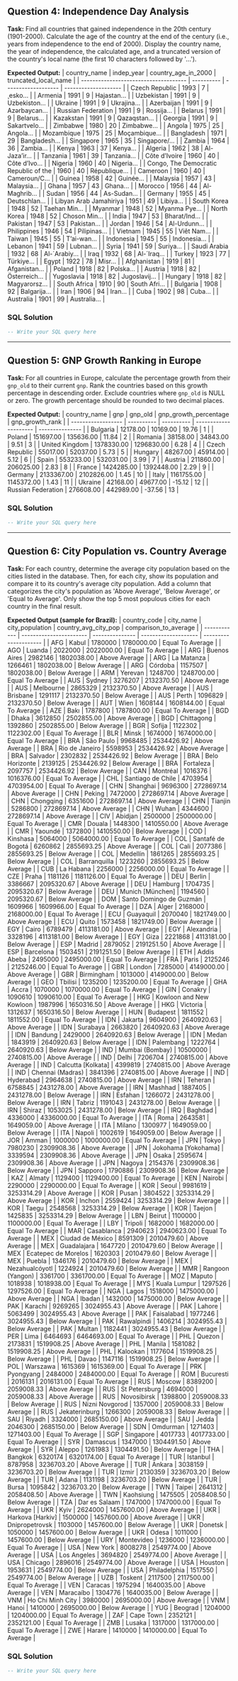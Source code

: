 ## Question 4: Independence Day Analysis

**Task:** Find all countries that gained independence in the 20th century (1901-2000). Calculate the age of the country at the end of the century (i.e., years from independence to the end of 2000). Display the country name, the year of independence, the calculated age, and a truncated version of the country's local name (the first 10 characters followed by '...').

**Expected Output:**
| country_name                          | indep_year | country_age_in_2000 | truncated_local_name |
| ------------------------------------- | ---------- | ------------------- | -------------------- |
| Czech Republic                        | 1993       | 7                   | ¸esko...             |
| Armenia                               | 1991       | 9                   | Hajastan...          |
| Uzbekistan                            | 1991       | 9                   | Uzbekiston...        |
| Ukraine                               | 1991       | 9                   | Ukrajina...          |
| Azerbaijan                            | 1991       | 9                   | Azərbaycan...        |
| Russian Federation                    | 1991       | 9                   | Rossija...           |
| Belarus                               | 1991       | 9                   | Belarus...           |
| Kazakstan                             | 1991       | 9                   | Qazaqstan...         |
| Georgia                               | 1991       | 9                   | Sakartvelo...        |
| Zimbabwe                              | 1980       | 20                  | Zimbabwe...          |
| Angola                                | 1975       | 25                  | Angola...            |
| Mozambique                            | 1975       | 25                  | Moçambique...        |
| Bangladesh                            | 1971       | 29                  | Bangladesh...        |
| Singapore                             | 1965       | 35                  | Singapore/...        |
| Zambia                                | 1964       | 36                  | Zambia...            |
| Kenya                                 | 1963       | 37                  | Kenya...             |
| Algeria                               | 1962       | 38                  | Al-Jaza’ir...        |
| Tanzania                              | 1961       | 39                  | Tanzania...          |
| Côte d’Ivoire                         | 1960       | 40                  | Côte d’Ivo...        |
| Nigeria                               | 1960       | 40                  | Nigeria...           |
| Congo, The Democratic Republic of the | 1960       | 40                  | République...        |
| Cameroon                              | 1960       | 40                  | Cameroun/C...        |
| Guinea                                | 1958       | 42                  | Guinée...            |
| Malaysia                              | 1957       | 43                  | Malaysia...          |
| Ghana                                 | 1957       | 43                  | Ghana...             |
| Morocco                               | 1956       | 44                  | Al-Maghrib...        |
| Sudan                                 | 1956       | 44                  | As-Sudan...          |
| Germany                               | 1955       | 45                  | Deutschlan...        |
| Libyan Arab Jamahiriya                | 1951       | 49                  | Libiya...            |
| South Korea                           | 1948       | 52                  | Taehan Min...        |
| Myanmar                               | 1948       | 52                  | Myanma Pye...        |
| North Korea                           | 1948       | 52                  | Choson Min...        |
| India                                 | 1947       | 53                  | Bharat/Ind...        |
| Pakistan                              | 1947       | 53                  | Pakistan...          |
| Jordan                                | 1946       | 54                  | Al-Urdunn...         |
| Philippines                           | 1946       | 54                  | Pilipinas...         |
| Vietnam                               | 1945       | 55                  | Viêt Nam...          |
| Taiwan                                | 1945       | 55                  | T’ai-wan...          |
| Indonesia                             | 1945       | 55                  | Indonesia...         |
| Lebanon                               | 1941       | 59                  | Lubnan...            |
| Syria                                 | 1941       | 59                  | Suriya...            |
| Saudi Arabia                          | 1932       | 68                  | Al-´Arabiy...        |
| Iraq                                  | 1932       | 68                  | Al-´Iraq...          |
| Turkey                                | 1923       | 77                  | Türkiye...           |
| Egypt                                 | 1922       | 78                  | Misr...              |
| Afghanistan                           | 1919       | 81                  | Afganistan...        |
| Poland                                | 1918       | 82                  | Polska...            |
| Austria                               | 1918       | 82                  | Österreich...        |
| Yugoslavia                            | 1918       | 82                  | Jugoslavij...        |
| Hungary                               | 1918       | 82                  | Magyarorsz...        |
| South Africa                          | 1910       | 90                  | South Afri...        |
| Bulgaria                              | 1908       | 92                  | Balgarija...         |
| Iran                                  | 1906       | 94                  | Iran...              |
| Cuba                                  | 1902       | 98                  | Cuba...              |
| Australia                             | 1901       | 99                  | Australia...         |

### SQL Solution
```sql
-- Write your SQL query here
```
---

## Question 5: GNP Growth Ranking in Europe

**Task:** For all countries in Europe, calculate the percentage growth from their `gnp_old` to their current `gnp`. Rank the countries based on this growth percentage in descending order. Exclude countries where `gnp_old` is NULL or zero. The growth percentage should be rounded to two decimal places.

**Expected Output:**
| country_name       | gnp        | gnp_old    | gnp_growth_percentage | gnp_growth_rank |
| ------------------ | ---------- | ---------- | --------------------- | --------------- |
| Bulgaria           | 12178.00   | 10169.00   | 19.76                 | 1               |
| Poland             | 151697.00  | 135636.00  | 11.84                 | 2               |
| Romania            | 38158.00   | 34843.00   | 9.51                  | 3               |
| United Kingdom     | 1378330.00 | 1296830.00 | 6.28                  | 4               |
| Czech Republic     | 55017.00   | 52037.00   | 5.73                  | 5               |
| Hungary            | 48267.00   | 45914.00   | 5.12                  | 6               |
| Spain              | 553233.00  | 532031.00  | 3.99                  | 7               |
| Austria            | 211860.00  | 206025.00  | 2.83                  | 8               |
| France             | 1424285.00 | 1392448.00 | 2.29                  | 9               |
| Germany            | 2133367.00 | 2102826.00 | 1.45                  | 10              |
| Italy              | 1161755.00 | 1145372.00 | 1.43                  | 11              |
| Ukraine            | 42168.00   | 49677.00   | -15.12                | 12              |
| Russian Federation | 276608.00  | 442989.00  | -37.56                | 13              |
### SQL Solution
```sql
-- Write your SQL query here
```
---

## Question 6: City Population vs. Country Average

**Task:** For each country, determine the average city population based on the cities listed in the database. Then, for each city, show its population and compare it to its country's average city population. Add a column that categorizes the city's population as 'Above Average', 'Below Average', or 'Equal to Average'. Only show the top 5 most populous cities for each country in the final result.

**Expected Output (sample for Brazil):**
| country_code | city_name               | city_population | country_avg_city_pop | comparison_to_average |
| ------------ | ----------------------- | --------------- | -------------------- | --------------------- |
| AFG          | Kabul                   | 1780000         | 1780000.00           | Equal To Average      |
| AGO          | Luanda                  | 2022000         | 2022000.00           | Equal To Average      |
| ARG          | Buenos Aires            | 2982146         | 1802038.00           | Above Average         |
| ARG          | La Matanza              | 1266461         | 1802038.00           | Below Average         |
| ARG          | Córdoba                 | 1157507         | 1802038.00           | Below Average         |
| ARM          | Yerevan                 | 1248700         | 1248700.00           | Equal To Average      |
| AUS          | Sydney                  | 3276207         | 2132370.50           | Above Average         |
| AUS          | Melbourne               | 2865329         | 2132370.50           | Above Average         |
| AUS          | Brisbane                | 1291117         | 2132370.50           | Below Average         |
| AUS          | Perth                   | 1096829         | 2132370.50           | Below Average         |
| AUT          | Wien                    | 1608144         | 1608144.00           | Equal To Average      |
| AZE          | Bakı                    | 1787800         | 1787800.00           | Equal To Average      |
| BGD          | Dhaka                   | 3612850         | 2502855.00           | Above Average         |
| BGD          | Chittagong              | 1392860         | 2502855.00           | Below Average         |
| BGR          | Sofija                  | 1122302         | 1122302.00           | Equal To Average      |
| BLR          | Minsk                   | 1674000         | 1674000.00           | Equal To Average      |
| BRA          | São Paulo               | 9968485         | 2534426.92           | Above Average         |
| BRA          | Rio de Janeiro          | 5598953         | 2534426.92           | Above Average         |
| BRA          | Salvador                | 2302832         | 2534426.92           | Below Average         |
| BRA          | Belo Horizonte          | 2139125         | 2534426.92           | Below Average         |
| BRA          | Fortaleza               | 2097757         | 2534426.92           | Below Average         |
| CAN          | Montréal                | 1016376         | 1016376.00           | Equal To Average      |
| CHL          | Santiago de Chile       | 4703954         | 4703954.00           | Equal To Average      |
| CHN          | Shanghai                | 9696300         | 2728697.14           | Above Average         |
| CHN          | Peking                  | 7472000         | 2728697.14           | Above Average         |
| CHN          | Chongqing               | 6351600         | 2728697.14           | Above Average         |
| CHN          | Tianjin                 | 5286800         | 2728697.14           | Above Average         |
| CHN          | Wuhan                   | 4344600         | 2728697.14           | Above Average         |
| CIV          | Abidjan                 | 2500000         | 2500000.00           | Equal To Average      |
| CMR          | Douala                  | 1448300         | 1410550.00           | Above Average         |
| CMR          | Yaoundé                 | 1372800         | 1410550.00           | Below Average         |
| COD          | Kinshasa                | 5064000         | 5064000.00           | Equal To Average      |
| COL          | Santafé de Bogotá       | 6260862         | 2855693.25           | Above Average         |
| COL          | Cali                    | 2077386         | 2855693.25           | Below Average         |
| COL          | Medellín                | 1861265         | 2855693.25           | Below Average         |
| COL          | Barranquilla            | 1223260         | 2855693.25           | Below Average         |
| CUB          | La Habana               | 2256000         | 2256000.00           | Equal To Average      |
| CZE          | Praha                   | 1181126         | 1181126.00           | Equal To Average      |
| DEU          | Berlin                  | 3386667         | 2095320.67           | Above Average         |
| DEU          | Hamburg                 | 1704735         | 2095320.67           | Below Average         |
| DEU          | Munich [München]        | 1194560         | 2095320.67           | Below Average         |
| DOM          | Santo Domingo de Guzmán | 1609966         | 1609966.00           | Equal To Average      |
| DZA          | Alger                   | 2168000         | 2168000.00           | Equal To Average      |
| ECU          | Guayaquil               | 2070040         | 1821749.00           | Above Average         |
| ECU          | Quito                   | 1573458         | 1821749.00           | Below Average         |
| EGY          | Cairo                   | 6789479         | 4113181.00           | Above Average         |
| EGY          | Alexandria              | 3328196         | 4113181.00           | Below Average         |
| EGY          | Giza                    | 2221868         | 4113181.00           | Below Average         |
| ESP          | Madrid                  | 2879052         | 2191251.50           | Above Average         |
| ESP          | Barcelona               | 1503451         | 2191251.50           | Below Average         |
| ETH          | Addis Abeba             | 2495000         | 2495000.00           | Equal To Average      |
| FRA          | Paris                   | 2125246         | 2125246.00           | Equal To Average      |
| GBR          | London                  | 7285000         | 4149000.00           | Above Average         |
| GBR          | Birmingham              | 1013000         | 4149000.00           | Below Average         |
| GEO          | Tbilisi                 | 1235200         | 1235200.00           | Equal To Average      |
| GHA          | Accra                   | 1070000         | 1070000.00           | Equal To Average      |
| GIN          | Conakry                 | 1090610         | 1090610.00           | Equal To Average      |
| HKG          | Kowloon and New Kowloon | 1987996         | 1650316.50           | Above Average         |
| HKG          | Victoria                | 1312637         | 1650316.50           | Below Average         |
| HUN          | Budapest                | 1811552         | 1811552.00           | Equal To Average      |
| IDN          | Jakarta                 | 9604900         | 2640920.63           | Above Average         |
| IDN          | Surabaya                | 2663820         | 2640920.63           | Above Average         |
| IDN          | Bandung                 | 2429000         | 2640920.63           | Below Average         |
| IDN          | Medan                   | 1843919         | 2640920.63           | Below Average         |
| IDN          | Palembang               | 1222764         | 2640920.63           | Below Average         |
| IND          | Mumbai (Bombay)         | 10500000        | 2740815.00           | Above Average         |
| IND          | Delhi                   | 7206704         | 2740815.00           | Above Average         |
| IND          | Calcutta [Kolkata]      | 4399819         | 2740815.00           | Above Average         |
| IND          | Chennai (Madras)        | 3841396         | 2740815.00           | Above Average         |
| IND          | Hyderabad               | 2964638         | 2740815.00           | Above Average         |
| IRN          | Teheran                 | 6758845         | 2431278.00           | Above Average         |
| IRN          | Mashhad                 | 1887405         | 2431278.00           | Below Average         |
| IRN          | Esfahan                 | 1266072         | 2431278.00           | Below Average         |
| IRN          | Tabriz                  | 1191043         | 2431278.00           | Below Average         |
| IRN          | Shiraz                  | 1053025         | 2431278.00           | Below Average         |
| IRQ          | Baghdad                 | 4336000         | 4336000.00           | Equal To Average      |
| ITA          | Roma                    | 2643581         | 1649059.00           | Above Average         |
| ITA          | Milano                  | 1300977         | 1649059.00           | Below Average         |
| ITA          | Napoli                  | 1002619         | 1649059.00           | Below Average         |
| JOR          | Amman                   | 1000000         | 1000000.00           | Equal To Average      |
| JPN          | Tokyo                   | 7980230         | 2309908.36           | Above Average         |
| JPN          | Jokohama [Yokohama]     | 3339594         | 2309908.36           | Above Average         |
| JPN          | Osaka                   | 2595674         | 2309908.36           | Above Average         |
| JPN          | Nagoya                  | 2154376         | 2309908.36           | Below Average         |
| JPN          | Sapporo                 | 1790886         | 2309908.36           | Below Average         |
| KAZ          | Almaty                  | 1129400         | 1129400.00           | Equal To Average      |
| KEN          | Nairobi                 | 2290000         | 2290000.00           | Equal To Average      |
| KOR          | Seoul                   | 9981619         | 3253314.29           | Above Average         |
| KOR          | Pusan                   | 3804522         | 3253314.29           | Above Average         |
| KOR          | Inchon                  | 2559424         | 3253314.29           | Below Average         |
| KOR          | Taegu                   | 2548568         | 3253314.29           | Below Average         |
| KOR          | Taejon                  | 1425835         | 3253314.29           | Below Average         |
| LBN          | Beirut                  | 1100000         | 1100000.00           | Equal To Average      |
| LBY          | Tripoli                 | 1682000         | 1682000.00           | Equal To Average      |
| MAR          | Casablanca              | 2940623         | 2940623.00           | Equal To Average      |
| MEX          | Ciudad de México        | 8591309         | 2010479.60           | Above Average         |
| MEX          | Guadalajara             | 1647720         | 2010479.60           | Below Average         |
| MEX          | Ecatepec de Morelos     | 1620303         | 2010479.60           | Below Average         |
| MEX          | Puebla                  | 1346176         | 2010479.60           | Below Average         |
| MEX          | Nezahualcóyotl          | 1224924         | 2010479.60           | Below Average         |
| MMR          | Rangoon (Yangon)        | 3361700         | 3361700.00           | Equal To Average      |
| MOZ          | Maputo                  | 1018938         | 1018938.00           | Equal To Average      |
| MYS          | Kuala Lumpur            | 1297526         | 1297526.00           | Equal To Average      |
| NGA          | Lagos                   | 1518000         | 1475000.00           | Above Average         |
| NGA          | Ibadan                  | 1432000         | 1475000.00           | Below Average         |
| PAK          | Karachi                 | 9269265         | 3024955.43           | Above Average         |
| PAK          | Lahore                  | 5063499         | 3024955.43           | Above Average         |
| PAK          | Faisalabad              | 1977246         | 3024955.43           | Below Average         |
| PAK          | Rawalpindi              | 1406214         | 3024955.43           | Below Average         |
| PAK          | Multan                  | 1182441         | 3024955.43           | Below Average         |
| PER          | Lima                    | 6464693         | 6464693.00           | Equal To Average      |
| PHL          | Quezon                  | 2173831         | 1519908.25           | Above Average         |
| PHL          | Manila                  | 1581082         | 1519908.25           | Above Average         |
| PHL          | Kalookan                | 1177604         | 1519908.25           | Below Average         |
| PHL          | Davao                   | 1147116         | 1519908.25           | Below Average         |
| POL          | Warszawa                | 1615369         | 1615369.00           | Equal To Average      |
| PRK          | Pyongyang               | 2484000         | 2484000.00           | Equal To Average      |
| ROM          | Bucuresti               | 2016131         | 2016131.00           | Equal To Average      |
| RUS          | Moscow                  | 8389200         | 2059008.33           | Above Average         |
| RUS          | St Petersburg           | 4694000         | 2059008.33           | Above Average         |
| RUS          | Novosibirsk             | 1398800         | 2059008.33           | Below Average         |
| RUS          | Nizni Novgorod          | 1357000         | 2059008.33           | Below Average         |
| RUS          | Jekaterinburg           | 1266300         | 2059008.33           | Below Average         |
| SAU          | Riyadh                  | 3324000         | 2685150.00           | Above Average         |
| SAU          | Jedda                   | 2046300         | 2685150.00           | Below Average         |
| SDN          | Omdurman                | 1271403         | 1271403.00           | Equal To Average      |
| SGP          | Singapore               | 4017733         | 4017733.00           | Equal To Average      |
| SYR          | Damascus                | 1347000         | 1304491.50           | Above Average         |
| SYR          | Aleppo                  | 1261983         | 1304491.50           | Below Average         |
| THA          | Bangkok                 | 6320174         | 6320174.00           | Equal To Average      |
| TUR          | Istanbul                | 8787958         | 3236703.20           | Above Average         |
| TUR          | Ankara                  | 3038159         | 3236703.20           | Below Average         |
| TUR          | Izmir                   | 2130359         | 3236703.20           | Below Average         |
| TUR          | Adana                   | 1131198         | 3236703.20           | Below Average         |
| TUR          | Bursa                   | 1095842         | 3236703.20           | Below Average         |
| TWN          | Taipei                  | 2641312         | 2058408.50           | Above Average         |
| TWN          | Kaohsiung               | 1475505         | 2058408.50           | Below Average         |
| TZA          | Dar es Salaam           | 1747000         | 1747000.00           | Equal To Average      |
| UKR          | Kyiv                    | 2624000         | 1457600.00           | Above Average         |
| UKR          | Harkova [Harkiv]        | 1500000         | 1457600.00           | Above Average         |
| UKR          | Dnipropetrovsk          | 1103000         | 1457600.00           | Below Average         |
| UKR          | Donetsk                 | 1050000         | 1457600.00           | Below Average         |
| UKR          | Odesa                   | 1011000         | 1457600.00           | Below Average         |
| URY          | Montevideo              | 1236000         | 1236000.00           | Equal To Average      |
| USA          | New York                | 8008278         | 2549774.00           | Above Average         |
| USA          | Los Angeles             | 3694820         | 2549774.00           | Above Average         |
| USA          | Chicago                 | 2896016         | 2549774.00           | Above Average         |
| USA          | Houston                 | 1953631         | 2549774.00           | Below Average         |
| USA          | Philadelphia            | 1517550         | 2549774.00           | Below Average         |
| UZB          | Toskent                 | 2117500         | 2117500.00           | Equal To Average      |
| VEN          | Caracas                 | 1975294         | 1640035.00           | Above Average         |
| VEN          | Maracaíbo               | 1304776         | 1640035.00           | Below Average         |
| VNM          | Ho Chi Minh City        | 3980000         | 2695000.00           | Above Average         |
| VNM          | Hanoi                   | 1410000         | 2695000.00           | Below Average         |
| YUG          | Beograd                 | 1204000         | 1204000.00           | Equal To Average      |
| ZAF          | Cape Town               | 2352121         | 2352121.00           | Equal To Average      |
| ZMB          | Lusaka                  | 1317000         | 1317000.00           | Equal To Average      |
| ZWE          | Harare                  | 1410000         | 1410000.00           | Equal To Average      |


### SQL Solution
```sql
-- Write your SQL query here
```